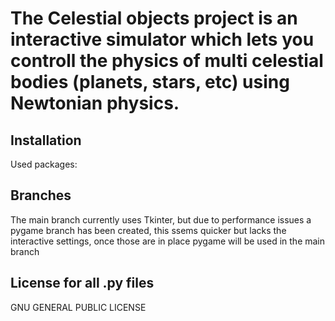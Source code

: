 # The Celestial objects project is an interactive simulator which lets you controll the physics of multi celestial bodies (planets, stars, etc) using Newtonian physics. 

## Installation 
Used packages:

## Branches
The main branch currently uses Tkinter, but due to performance issues a pygame branch has been created, this ssems quicker but lacks the interactive settings, once those are in place pygame will be used in the main branch


## License for all .py files
GNU GENERAL PUBLIC LICENSE